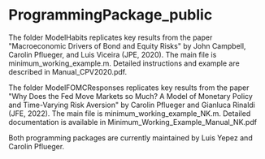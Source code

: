 # ProgrammingPackage_public
The folder ModelHabits replicates key results from the paper "Macroeconomic Drivers of Bond and Equity Risks" by John Campbell, Carolin Pflueger, and Luis Viceira (JPE, 2020). The main file is minimum_working_example.m. Detailed instructions and example are described in Manual_CPV2020.pdf.

The folder ModelFOMCResponses replicates key results from  the paper "Why Does the Fed Move Markets so Much? A Model of Monetary Policy and Time-Varying Risk Aversion" by Carolin Pflueger and Gianluca Rinaldi (JFE, 2022). The main file is minimum_working_example_NK.m. Detailed documentation is available in Minimum_Working_Example_Manual_NK.pdf

Both programming packages are currently maintained by Luis Yepez and Carolin Pflueger. 
